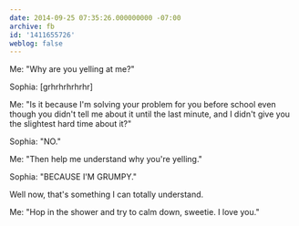 ```yaml
---
date: 2014-09-25 07:35:26.000000000 -07:00
archive: fb
id: '1411655726'
weblog: false
---
```


Me: "Why are you yelling at me?"

Sophia: [grhrhrhrhrhr]

Me: "Is it because I'm solving your problem for you before school even though you didn't tell me about it until the last minute, and I didn't give you the slightest hard time about it?"

Sophia: "NO."

Me: "Then help me understand why you're yelling."

Sophia: "BECAUSE I'M GRUMPY."

Well now, that's something I can totally understand.

Me: "Hop in the shower and try to calm down, sweetie. I love you."
